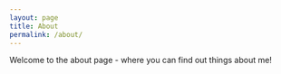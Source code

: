 ```yaml
---
layout: page
title: About
permalink: /about/
---
```


Welcome to the about page - where you can find out things about me!

